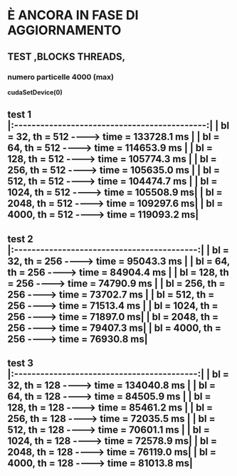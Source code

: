 # È ANCORA IN FASE DI AGGIORNAMENTO

## TEST ,BLOCKS THREADS,  

### numero particelle 4000 (max)  
    
**cudaSetDevice(0)**  

test 1    
|:--------------------------------------------:|
|  bl = 32, th = 512 ----> time = 133728.1 ms  |
|  bl = 64, th = 512 ----> time = 114653.9 ms  |
|  bl = 128, th = 512 ----> time = 105774.3 ms |
|  bl = 256, th = 512 ----> time = 105635.0 ms |
|  bl = 512, th = 512 ----> time = 104474.7 ms |
|  bl = 1024, th = 512 ----> time = 105508.9 ms|
|  bl = 2048, th = 512 ----> time = 109297.6 ms|
|  bl = 4000, th = 512 ----> time = 119093.2 ms|
-----------------------------------------------

test 2  
|:------------------------------------------:|
| bl = 32, th = 256 ----> time = 95043.3 ms  |
| bl = 64, th = 256 ----> time = 84904.4 ms  |
| bl = 128, th = 256 ----> time = 74790.9 ms |
| bl = 256, th = 256 ----> time = 73702.7 ms |
| bl = 512, th = 256 ----> time = 71513.4 ms |
| bl = 1024, th = 256 ----> time = 71897.0 ms|
| bl = 2048, th = 256 ----> time = 79407.3 ms|
| bl = 4000, th = 256 ----> time = 76930.8 ms|
----------------------------------------------

test 3  
|:------------------------------------------:|
| bl = 32, th = 128 ----> time = 134040.8 ms |
| bl = 64, th = 128 ----> time = 84505.9 ms  |
| bl = 128, th = 128 ----> time = 85461.2 ms |
| bl = 256, th = 128 ----> time = 72035.5 ms |
| bl = 512, th = 128 ----> time = 70601.1 ms |
| bl = 1024, th = 128 ----> time = 72578.9 ms|
| bl = 2048, th = 128 ----> time = 76119.0 ms|
| bl = 4000, th = 128 ----> time = 81013.8 ms|
---------------------------------------------


